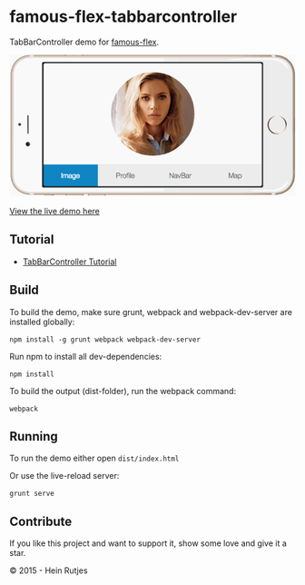 famous-flex-tabbarcontroller
==========

TabBarController demo for [famous-flex](https://github.com/IjzerenHein/famous-flex).

![Screenshot](screenshot.gif)


[View the live demo here](https://rawgit.com/IjzerenHein/famous-flex-tabbarcontroller/master/dist/index.html)


## Tutorial

-   [TabBarController Tutorial](./tutorial/TabBarController.md)


## Build

To build the demo, make sure grunt, webpack and webpack-dev-server are installed globally:

```
npm install -g grunt webpack webpack-dev-server
```

Run npm to install all dev-dependencies:

```
npm install
```

To build the output (dist-folder), run the webpack command:

```
webpack
```


## Running

To run the demo either open `dist/index.html`

Or use the live-reload server:

```
grunt serve
```


## Contribute

If you like this project and want to support it, show some love
and give it a star.


© 2015 - Hein Rutjes
